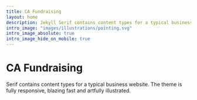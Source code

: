 ```yaml
---
title: CA Fundraising
layout: home
description: Jekyll Serif contains content types for a typical business website. The theme is fully responsive, blazing fast and artfully illustrated.
intro_image: "images/illustrations/pointing.svg"
intro_image_absolute: true
intro_image_hide_on_mobile: true
---
```


# CA Fundraising

Serif contains content types for a typical business website. The theme is fully responsive, blazing fast and artfully illustrated.
